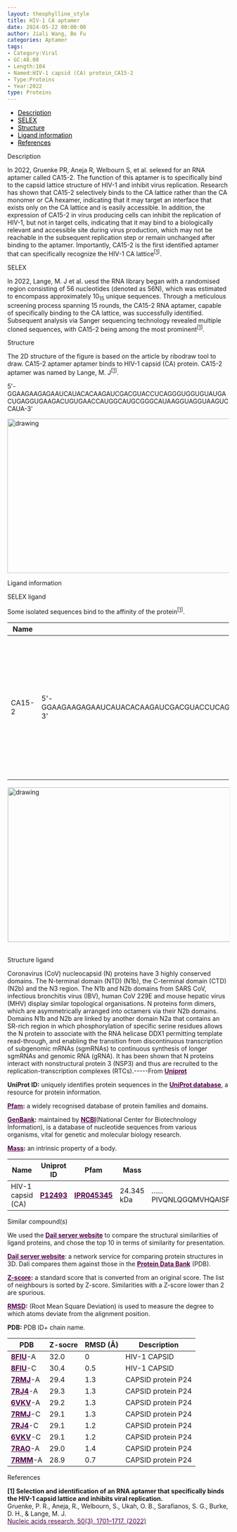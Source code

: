 ```yaml
---
layout: theophylline_style
title: HIV-1 CA aptamer
date: 2024-05-22 00:00:00
author: Jiali Wang, Bo Fu
categories: Aptamer
tags:
- Category:Viral
- GC:48.08
- Length:104
- Named:HIV-1 capsid (CA) protein_CA15-2
- Type:Proteins
- Year:2022
type: Proteins
---
```

<html>


<div class="side-nav">
<ul>
    <div class="side-nav-item"><li><a href="#description" style="color: #000000;">Description</a></li></div>
    <div class="side-nav-item"><li><a href="#SELEX" style="color: #000000;">SELEX</a></li></div>
    <div class="side-nav-item"><li><a href="#Structure" style="color: #000000;">Structure</a></li></div>
    <div class="side-nav-item"><li><a href="#ligand-recognition" style="color: #000000;">Ligand information</a></li></div>
    <div class="side-nav-item"><li><a href="#references" style="color: #000000;">References</a></li></div>
    </ul>
</div>


<p class="header_box" id="description">Description</p>
<p>In 2022, Gruenke PR, Aneja R, Welbourn S, et al. selexed for an RNA aptamer called CA15-2. The function of this aptamer is to specifically bind to the capsid lattice structure of HIV-1 and inhibit virus replication. Research has shown that CA15-2 selectively binds to the CA lattice rather than the CA monomer or CA hexamer, indicating that it may target an interface that exists only on the CA lattice and is easily accessible. In addition, the expression of CA15-2 in virus producing cells can inhibit the replication of HIV-1, but not in target cells, indicating that it may bind to a biologically relevant and accessible site during virus production, which may not be reachable in the subsequent replication step or remain unchanged after binding to the aptamer. Importantly, CA15-2 is the first identified aptamer that can specifically recognize the HIV-1 CA lattice<sup>[<a href="#ref1" style="color:#520049">1</a>]</sup>.<br></p>


<p class="header_box" id="SELEX">SELEX</p>
<p>In 2022, Lange, M. J et al. uesd the RNA library began with a randomised region consisting of 56 nucleotides (denoted as 56N), which was estimated to encompass approximately 10<sub>15</sub> unique sequences. Through a meticulous screening process spanning 15 rounds, the CA15-2 RNA aptamer, capable of specifically binding to the CA lattice, was successfully identified. Subsequent analysis via Sanger sequencing technology revealed multiple cloned sequences, with CA15-2 being among the most prominent<sup>[<a href="#ref1" style="color:#520049">1</a>]</sup>.</p>
<p>


<p class="header_box" id="Structure">Structure</p>
<p>The 2D structure of the figure is based on the article by ribodraw tool to draw. CA15-2 aptamer aptamer binds to HIV-1 capsid (CA) protein. CA15-2 aptamer was named by Lange, M. J<sup>[<a href="#ref1" style="color:#520049">1</a>]</sup>.</p>
<p>5'-GGAAGAAGAGAAUCAUACACAAGAUCGACGUACCUCAGGGUGGUGUAUGACUGAGGUGAAGACUGUGAACCAUGGCAUGCGGGCAUAAGGUAGGUAAGUCCAUA-3'</p>
<img src="/images/2D/CA15_2_aptamer_2D1.svg" alt="drawing" style="width:800px;height:350px;display:block;margin:0 auto;border-radius:0;" class="img-responsive">
<div style="display: flex; justify-content: center;"></div>

<p class="header_box" id="ligand-recognition">Ligand information</p>

<p class="blowheader_box">SELEX ligand</p>
<p>Some isolated sequences bind to the affinity of the protein<sup>[<a href="#ref1" style="color:#520049">1</a>]</sup>.</p>
<table class="table table-bordered" style="table-layout:fixed;width:auto;margin-left:auto;margin-right:auto;" >
  <thead>
      <tr>
        <th onclick="sortTable(0)">Name</th>
        <th onclick="sortTable(1)">Sequence</th>
        <th onclick="sortTable(2)">Ligand</th>
        <th onclick="sortTable(3)">Affinity</th>
      </tr>
  </thead>
    <tbody>
      <tr>
        <td name="td0">CA15-2</td>
        <td name="td1">5'-GGAAGAAGAGAAUCAUACACAAGAUCGACGUACCUCAGGGUGGUGUAUGACUGAGGUGAAGACUGUGAACCAUGGCAUGCGGGCAUAAGGUAGGUAAGUCCAUA-3'</td>
        <td name="td2">HIV-1 CA lattice</td>
        <td name="td3">350 ± 50 nM (using MST at a CA protein concentration of 0.1 - 1000 nM),<br>
502 ± 57 nM (using nitrocellulose filter binding assays at a CA protein concentration of 10-7500 nM)</td>
      </tr>
	  </tbody>
  </table>
<div style="display: flex; justify-content: center;"></div>
<img src="/images/SELEX_ligand/HIV_1_CA_SELEX_ligand.svg" alt="drawing" style="width:1000px;height:350px;border:solid 1px #efefef;display:block;margin:0 auto;border-radius:0;" class="img-responsive">
<div style="display: flex; justify-content: center;"></div>
<br>


<p class="blowheader_box">Structure ligand</p>
<p>Coronavirus (CoV) nucleocapsid (N) proteins have 3 highly conserved domains. The N-terminal domain (NTD) (N1b), the C-terminal domain (CTD)(N2b) and the N3 region. The N1b and N2b domains from SARS CoV, infectious bronchitis virus (IBV), human CoV 229E and mouse hepatic virus (MHV) display similar topological organisations. N proteins form dimers, which are asymmetrically arranged into octamers via their N2b domains. Domains N1b and N2b are linked by another domain N2a that contains an SR-rich region in which phosphorylation of specific serine residues allows the N protein to associate with the RNA helicase DDX1 permitting template read-through, and enabling the transition from discontinuous transcription of subgenomic mRNAs (sgmRNAs) to continuous synthesis of longer sgmRNAs and genomic RNA (gRNA). It has been shown that N proteins interact with nonstructural protein 3 (NSP3) and thus are recruited to the replication-transcription complexes (RTCs).-----From <a href="https://www.uniprot.org/uniprotkb/P12493/entry" target="_blank" style="color:#520049; text-decoration: underline;"><b>Uniprot</b></a></p>

<p class="dot-paragraph"><b>UniProt ID:</b> uniquely identifies protein sequences in the <a href="https://www.uniprot.org/" target="_blank" style="color:#520049; text-decoration: underline;"><b>UniProt database</b></a>, a resource for protein information.</p>
<p class="dot-paragraph"><b><a href="https://www.ebi.ac.uk/interpro/" target="_blank" style="color:#520049; text-decoration: underline;"><b>Pfam</b></a>:</b> a widely recognised database of protein families and domains.</p>
<p class="dot-paragraph"><b><a href="https://www.ncbi.nlm.nih.gov/genbank/" target="_blank" style="color:#520049; text-decoration: underline;"><b>GenBank</b></a>:</b> maintained by <a href="https://www.ncbi.nlm.nih.gov/" target="_blank" style="color:#520049; text-decoration: underline;"><b>NCBI</b></a>(National Center for Biotechnology Information), is a database of nucleotide sequences from various organisms, vital for genetic and molecular biology research.</p>
<p class="dot-paragraph"><b><a href="https://en.wikipedia.org/wiki/Mass" target="_blank" style="color:#520049; text-decoration: underline;"><b>Mass</b></a>:</b> an intrinsic property of a body.</p>

<table class="table table-bordered" style="table-layout:fixed;width:auto;margin-left:auto;margin-right:auto;" >
  <thead>
      <tr>
        <th onclick="sortTable(0)">Name</th>
        <th onclick="sortTable(1)">Uniprot ID</th>
        <th onclick="sortTable(2)">Pfam</th>
        <th onclick="sortTable(3)">Mass</th>
        <th onclick="sortTable(4)">Protein sequence</th>
        <th onclick="sortTable(5)">PDB ID</th>
        <th onclick="sortTable(6)">GenBank</th>
      </tr>
  </thead>
    <tbody>
      <tr>
        <td name="td0">HIV-1 capsid (CA)</td>
        <td name="td1"><a href="https://www.uniprot.org/uniprotkb/P12493/entry" target="_blank" style="color:#520049"><b>P12493</b></a></td>
        <td name="td2"><a href="https://www.ebi.ac.uk/interpro/entry/InterPro/IPR045345/" target="_blank" style="color:#520049"><b>IPR045345</b></a></td>
        <td name="td3">24.345 kDa</td>
        <td name="td4">
        <div class="sequence-container">
          <span class="sequence-text"></span>
          <span class="show-more" onclick="toggleSequence(event)">......</span>
          <span class="full-sequence">PIVQNLQGQMVHQAISPRTLNAWVKVVEEKAFSPEVIPMFSALSEGATPQDLNTMLNTVGGHQAAMQMLKETINEEAAEWDRLHPVHAGPIAPGQMREPRGSDIAGTTSTLQEQIGWMTHNPPIPVGEIYKRWIILGLNKIVRMYSPTSILDIRQGPKEPFRDYVDRFYKTLRAEQASQEVKNWMTETLLVQNANPDCKTILKALGPGATLEEMMTAC</span>
        </div>
        </td>
        <td name="td5"><a href="https://www.rcsb.org/structure/8FIU" target="_blank" style="color:#520049"><b>8FIU</b></a></td>
        <td name="td6"><a href="https://www.ncbi.nlm.nih.gov/nuccore/M19921" target="_blank" style="color:#520049"><b>M19921</b></a></td>
      </tr>
	  </tbody>
  </table>


<p class="blowheader_box">Similar compound(s)</p>                    
<p>We used the <a href="http://ekhidna2.biocenter.helsinki.fi/dali/#:~:text=The%20Dali%20server%20is%20a%20network%20service%20for%20comparing%20protein" target="_blank" style="color:#520049; text-decoration: underline;"><b>Dail server website</b></a> to compare the structural similarities of ligand proteins, and chose the top 10 in terms of similarity for presentation.</p>

<p class="dot-paragraph"><a href="http://ekhidna2.biocenter.helsinki.fi/dali/#:~:text=The%20Dali%20server%20is%20a%20network%20service%20for%20comparing%20protein" target="_blank" style="color:#520049; text-decoration: underline;"><b>Dail server website</b></a>: a network service for comparing protein structures in 3D. Dali compares them against those in the <a href="https://www.rcsb.org/" target="_blank" style="color:#520049; text-decoration: underline;"><b>Protein Data Bank</b></a> (PDB).</p>
<p class="dot-paragraph"><b><a href="https://en.wikipedia.org/wiki/Standard_score" target="_blank" style="color:#520049; text-decoration: underline;"><b>Z-score</b></a>:</b> a standard score that is converted from an original score. The list of neighbours is sorted by Z-score. Similarities with a Z-score lower than 2 are spurious.</p>
<p class="dot-paragraph"><b><a href="https://en.wikipedia.org/wiki/Root_mean_square_deviation" target="_blank" style="color:#520049; text-decoration: underline;"><b>RMSD</b></a>:</b> (Root Mean Square Deviation) is used to measure the degree to which atoms deviate from the alignment position.</p>
<p class="dot-paragraph"><b>PDB:</b> PDB ID+ chain name.</p>

<table class="table table-bordered" style="table-layout:fixed;width:auto;margin-left:auto;margin-right:auto;">
      <thead>
      <tr>
        <th onclick="sortTable(0)">PDB</th>
        <th onclick="sortTable(1)">Z-socre</th>
        <th onclick="sortTable(2)">RMSD (Å)</th>
        <th onclick="sortTable(3)">Description</th>
      </tr>
      </thead>
    <tbody>
      <tr>
        <td name="td1"><a href="https://www.rcsb.org/structure/8FIU" target="_blank" style="color:#520049"><b>8FIU</b></a>-A</td>
        <td name="td2">32.0</td>
        <td name="td3">0</td>
        <td name="td4">HIV-1 CAPSID</td>
      </tr>
      <tr>
        <td name="td1"><a href="https://www.rcsb.org/structure/8FIU" target="_blank" style="color:#520049"><b>8FIU</b></a>-C</td>
        <td name="td2">30.4</td>
        <td name="td3">0.5</td>
        <td name="td4">HIV-1 CAPSID</td>
      </tr>
      <tr>
        <td name="td1"><a href="https://www.rcsb.org/structure/7RMJ" target="_blank" style="color:#520049"><b>7RMJ</b></a>-A</td>
        <td name="td2">29.4</td>
        <td name="td3">1.3</td>
        <td name="td4">CAPSID protein P24</td>
      </tr>
      <tr>
        <td name="td1"><a href="https://www.rcsb.org/structure/7RJ4" target="_blank" style="color:#520049"><b>7RJ4</b></a>-A</td>
        <td name="td2">29.3</td>
        <td name="td3">1.3</td>
        <td name="td4">CAPSID protein P24</td>
      </tr>
      <tr>
        <td name="td1"><a href="https://www.rcsb.org/structure/6VKV" target="_blank" style="color:#520049"><b>6VKV</b></a>-A</td>
        <td name="td2">29.2</td>
        <td name="td3">1.3</td>
        <td name="td4">CAPSID protein P24</td>
      </tr>
      <tr>
        <td name="td1"><a href="https://www.rcsb.org/structure/7RMJ" target="_blank" style="color:#520049"><b>7RMJ</b></a>-C</td>
        <td name="td2">29.1</td>
        <td name="td3">1.3</td>
        <td name="td4">CAPSID protein P24</td>
      </tr>
      <tr>
        <td name="td1"><a href="https://www.rcsb.org/structure/7RJ4" target="_blank" style="color:#520049"><b>7RJ4</b></a>-C</td>
        <td name="td2">29.1</td>
        <td name="td3">1.2</td>
        <td name="td4">CAPSID protein P24</td>
      </tr>
      <tr>
        <td name="td1"><a href="https://www.rcsb.org/structure/6VKV" target="_blank" style="color:#520049"><b>6VKV</b></a>-C</td>
        <td name="td2">29.1</td>
        <td name="td3">1.2</td>
        <td name="td4">CAPSID protein P24</td>
      </tr>
      <tr>
        <td name="td1"><a href="https://www.rcsb.org/structure/7RAO" target="_blank" style="color:#520049"><b>7RAO</b></a>-A</td>
        <td name="td2">29.0</td>
        <td name="td3">1.4</td>
        <td name="td4">CAPSID protein P24</td>
      </tr>
      <tr>
        <td name="td1"><a href="https://www.rcsb.org/structure/7RMM" target="_blank" style="color:#520049"><b>7RMM</b></a>-A</td>
        <td name="td2">28.9</td>
        <td name="td3">0.7</td>
        <td name="td4">CAPSID protein P24</td>
      </tr>
    </tbody>
  </table>

                 
<p class="header_box" id="references">References</p>
                
<a id="ref1"></a><font><strong>[1] Selection and identification of an RNA aptamer that specifically binds the HIV-1 capsid lattice and inhibits viral replication.</strong></font><br />
Gruenke, P. R., Aneja, R., Welbourn, S., Ukah, O. B., Sarafianos, S. G., Burke, D. H., & Lange, M. J. <br />
<a href="https://pubmed.ncbi.nlm.nih.gov/35018437/" target="_blank" style="color:#520049" >Nucleic acids research, 50(3), 1701–1717. (2022)</a>
<br/>


<script>
    function toggleSequence(event) {
      const container = event.target.closest('.sequence-container');
      container.classList.toggle('expanded');
      const showMoreText = container.querySelector('.show-more');
      
      // 展开后按钮文本变化
      if (container.classList.contains('expanded')) {
        showMoreText.textContent = '...';  // 展开后显示 "..."
      } else {
        showMoreText.textContent = '......';  // 收起后显示 "......"
      }
    }

    // 页面加载时，限制序列文本为50个字符
    window.addEventListener('load', function() {
      const sequenceContainers = document.querySelectorAll('.sequence-container');
      sequenceContainers.forEach(container => {
        const fullSeqText = container.querySelector('.full-sequence').textContent;
        const truncatedText = fullSeqText.slice(0, 20);  // 只显示前50个字符
        container.querySelector('.sequence-text').textContent = truncatedText;
      });
    });
  </script>